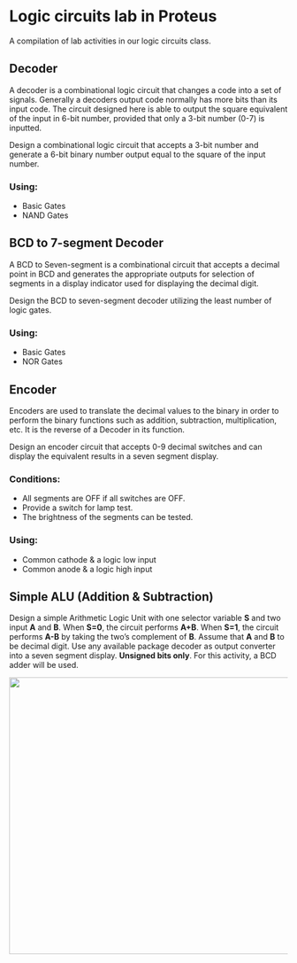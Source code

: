 # Logic circuits lab in Proteus
A compilation of lab activities in our logic circuits class. 

## Decoder
A decoder is a combinational logic circuit that changes a code into a set of signals. Generally a decoders output code normally has more bits than its input code. The circuit designed here is able to output the square equivalent of the input in 6-bit number, provided that only a 3-bit number (0-7) is inputted.

Design a combinational logic circuit that accepts a 3-bit number and generate a 6-bit binary number output equal to the square of the input number. 

### Using: 
* Basic Gates
* NAND Gates



## BCD to 7-segment Decoder
A BCD to Seven-segment is a combinational circuit that accepts a decimal point in BCD and generates the appropriate outputs for selection of segments in a display indicator used for displaying the decimal digit. 

Design the BCD to seven-segment decoder utilizing the least number of logic gates.

### Using:
* Basic Gates
* NOR Gates

## Encoder

Encoders are used to translate the decimal values to the binary in order to perform the binary functions such as addition, subtraction, multiplication, etc. It is the reverse of a Decoder in its function.

Design an encoder circuit that accepts 0-9 decimal switches and can display the equivalent results in a seven segment display. 

### Conditions:
* All segments are OFF if all switches are OFF.
* Provide a switch for lamp test.
* The brightness of the segments can be tested.

### Using:
* Common cathode & a logic low input
* Common anode & a logic high input

## Simple ALU (Addition & Subtraction) 
Design a simple Arithmetic Logic Unit with one selector variable **S** and two input **A** and **B**. When **S=0**, the circuit performs **A+B**. When **S=1**, the circuit performs **A-B** by taking the two’s complement of **B**. Assume that **A** and **B** to be decimal digit. Use any available package decoder as output converter into a seven segment display. **Unsigned bits only**. 
For this activity, a BCD adder will be used. 


<p align="center">
  <img width="900" height="500" src="https://raw.githubusercontent.com/dnzltajo/logiccircuit-proteus/master/alu-addnsub.png">
</p> 
